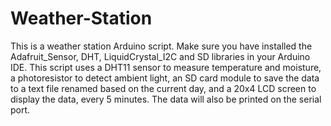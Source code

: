 # Weather-Station
This is a weather station Arduino script.
Make sure you have installed the Adafruit_Sensor, DHT, LiquidCrystal_I2C and SD libraries in your Arduino IDE. This script uses a DHT11 sensor to measure temperature and moisture, a photoresistor to detect ambient light, an SD card module to save the data to a text file renamed based on the current day, and a 20x4 LCD screen to display the data, every 5 minutes. The data will also be printed on the serial port.
